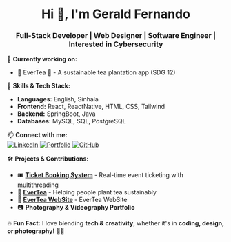 <h1 align="center">Hi 👋, I'm Gerald Fernando</h1>
<h3 align="center">Full-Stack Developer | Web Designer | Software Engineer | Interested in Cybersecurity</h3>

🌱 **Currently working on:**  
- 🚀 EverTea 🌿 - A sustainable tea plantation app (SDG 12)  

💼 **Skills & Tech Stack:**  
- **Languages:** English, Sinhala 
- **Frontend:** React, ReactNative, HTML, CSS, Tailwind
- **Backend:** SpringBoot, Java  
- **Databases:** MySQL, SQL, PostgreSQL 


📫 **Connect with me:**  
[![LinkedIn](https://img.shields.io/badge/LinkedIn-blue?style=for-the-badge&logo=linkedin)](https://linkedin.com/in/geraldfernan0)  [![Portfolio](https://img.shields.io/badge/Portfolio-black?style=for-the-badge&logo=firefox)](https://geraldfernando.com)  [![GitHub](https://img.shields.io/badge/GitHub-black?style=for-the-badge&logo=github)](https://github.com/reidenrealm)  



🛠 **Projects & Contributions:**  
- 🎟️ **[Ticket Booking System](https://github.com/ReidenRealm/Cw-Tickets-Booking-App.git)** - Real-time event ticketing with multithreading  
- 🌱 **[EverTea](https://github.com/ReidenRealm/EverTea.git)** - Helping people plant tea sustainably
- 🌱 **[EverTea WebSite](https://github.com/ReidenRealm/fluXcode.git)** - EverTea WebSite
- 📷 **Photography & Videography Portfolio**  

🔥 **Fun Fact:** I love blending **tech & creativity**, whether it's in **coding, design, or photography!** 🎨📸  


